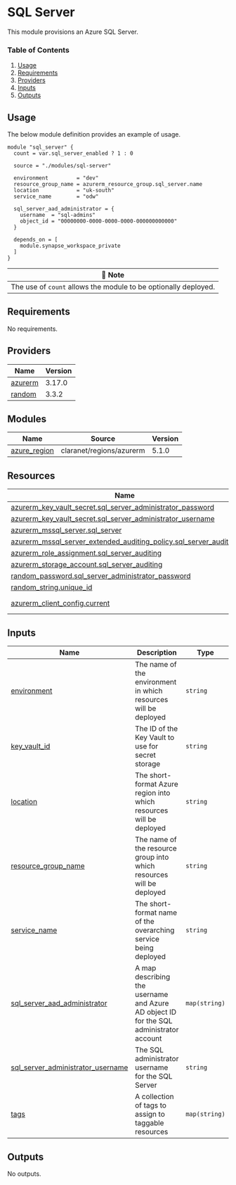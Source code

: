 # SQL Server
This module provisions an Azure SQL Server.

### Table of Contents
1. [Usage](#usage)
2. [Requirements](#requirements)
3. [Providers](#Providers)
4. [Inputs](#inputs)
5. [Outputs](#outputs)

## Usage
The below module definition provides an example of usage.

```
module "sql_server" {
  count = var.sql_server_enabled ? 1 : 0

  source = "./modules/sql-server"

  environment         = "dev"
  resource_group_name = azurerm_resource_group.sql_server.name
  location            = "uk-south"
  service_name        = "odw"

  sql_server_aad_administrator = {
    username  = "sql-admins"
    object_id = "00000000-0000-0000-0000-000000000000"
  }

  depends_on = [
    module.synapse_workspace_private
  ]
}
```

| :scroll: Note |
|----------|
| The use of `count` allows the module to be optionally deployed. |

<!-- BEGINNING OF PRE-COMMIT-TERRAFORM DOCS HOOK -->
## Requirements

No requirements.

## Providers

| Name | Version |
|------|---------|
| <a name="provider_azurerm"></a> [azurerm](#provider\_azurerm) | 3.17.0 |
| <a name="provider_random"></a> [random](#provider\_random) | 3.3.2 |

## Modules

| Name | Source | Version |
|------|--------|---------|
| <a name="module_azure_region"></a> [azure\_region](#module\_azure\_region) | claranet/regions/azurerm | 5.1.0 |

## Resources

| Name | Type |
|------|------|
| [azurerm_key_vault_secret.sql_server_administrator_password](https://registry.terraform.io/providers/hashicorp/azurerm/latest/docs/resources/key_vault_secret) | resource |
| [azurerm_key_vault_secret.sql_server_administrator_username](https://registry.terraform.io/providers/hashicorp/azurerm/latest/docs/resources/key_vault_secret) | resource |
| [azurerm_mssql_server.sql_server](https://registry.terraform.io/providers/hashicorp/azurerm/latest/docs/resources/mssql_server) | resource |
| [azurerm_mssql_server_extended_auditing_policy.sql_server_auditing](https://registry.terraform.io/providers/hashicorp/azurerm/latest/docs/resources/mssql_server_extended_auditing_policy) | resource |
| [azurerm_role_assignment.sql_server_auditing](https://registry.terraform.io/providers/hashicorp/azurerm/latest/docs/resources/role_assignment) | resource |
| [azurerm_storage_account.sql_server_auditing](https://registry.terraform.io/providers/hashicorp/azurerm/latest/docs/resources/storage_account) | resource |
| [random_password.sql_server_administrator_password](https://registry.terraform.io/providers/hashicorp/random/latest/docs/resources/password) | resource |
| [random_string.unique_id](https://registry.terraform.io/providers/hashicorp/random/latest/docs/resources/string) | resource |
| [azurerm_client_config.current](https://registry.terraform.io/providers/hashicorp/azurerm/latest/docs/data-sources/client_config) | data source |

## Inputs

| Name | Description | Type | Default | Required |
|------|-------------|------|---------|:--------:|
| <a name="input_environment"></a> [environment](#input\_environment) | The name of the environment in which resources will be deployed | `string` | n/a | yes |
| <a name="input_key_vault_id"></a> [key\_vault\_id](#input\_key\_vault\_id) | The ID of the Key Vault to use for secret storage | `string` | n/a | yes |
| <a name="input_location"></a> [location](#input\_location) | The short-format Azure region into which resources will be deployed | `string` | n/a | yes |
| <a name="input_resource_group_name"></a> [resource\_group\_name](#input\_resource\_group\_name) | The name of the resource group into which resources will be deployed | `string` | n/a | yes |
| <a name="input_service_name"></a> [service\_name](#input\_service\_name) | The short-format name of the overarching service being deployed | `string` | n/a | yes |
| <a name="input_sql_server_aad_administrator"></a> [sql\_server\_aad\_administrator](#input\_sql\_server\_aad\_administrator) | A map describing the username and Azure AD object ID for the SQL administrator account | `map(string)` | n/a | yes |
| <a name="input_sql_server_administrator_username"></a> [sql\_server\_administrator\_username](#input\_sql\_server\_administrator\_username) | The SQL administrator username for the SQL Server | `string` | `"sqladmin"` | no |
| <a name="input_tags"></a> [tags](#input\_tags) | A collection of tags to assign to taggable resources | `map(string)` | `{}` | no |

## Outputs

No outputs.
<!-- END OF PRE-COMMIT-TERRAFORM DOCS HOOK -->
